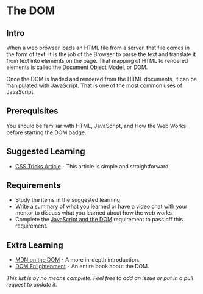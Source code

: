 # The DOM

## Intro

When a web browser loads an HTML file from a server, that file comes in the form of text. It is the job of the Browser to parse the text and translate it from text into elements on the page. That mapping of HTML to rendered elements is called the Document Object Model, or DOM.

Once the DOM is loaded and rendered from the HTML documents, it can be manipulated with JavaScript. That is one of the most common uses of JavaScript.

## Prerequisites

You should be familiar with HTML, JavaScript, and How the Web Works before starting the DOM badge.

## Suggested Learning

- [CSS Tricks Article](https://css-tricks.com/dom/) - This article is simple and straightforward. 

## Requirements

- Study the items in the suggested learning
- Write a summary of what you learned or have a video chat with your mentor to discuss what you learned about how the web works.
- Complete the [JavaScript and the DOM](../javascript/dom.md) requirement to pass off this requirement.

## Extra Learning

- [MDN on the DOM](https://developer.mozilla.org/en-US/docs/Web/API/Document_Object_Model/Introduction) - A more in-depth introduction.
- [DOM Enlightenment](http://domenlightenment.com) - An entire book about the DOM.

*This list is by no means complete. Feel free to add an issue or put in a pull request to update it.*